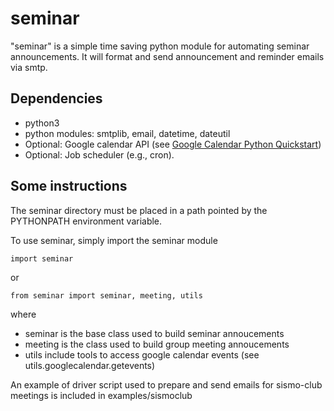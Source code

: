 # seminar

"seminar" is a simple time saving python module for automating seminar announcements.
It will format and send announcement and reminder emails via smtp. 

## Dependencies
- python3
- python modules: smtplib, email, datetime, dateutil
- Optional: Google calendar API (see [Google Calendar Python Quickstart](https://developers.google.com/google-apps/calendar/quickstart/python))
- Optional: Job scheduler (e.g., cron).

## Some instructions
The seminar directory must be placed in a path pointed by the PYTHONPATH environment variable.

To use seminar, simply import the seminar module
```
import seminar
```
or 
```
from seminar import seminar, meeting, utils
```
where
- seminar is the base class used to build seminar annoucements
- meeting is the class used to build group meeting annoucements
- utils include tools to access google calendar events (see utils.googlecalendar.getevents)

An example of driver script used to prepare and send emails for sismo-club meetings is included in examples/sismoclub







